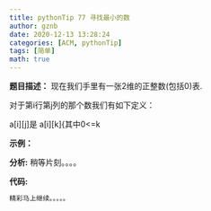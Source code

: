 ```yaml
---
title: pythonTip 77 寻找最小的数
author: gznb
date: 2020-12-13 13:28:24
categories: [ACM, pythonTip]
tags: [简单]
math: true
---
```


**题目描述：**
现在我们手里有一张2维的正整数(包括0)表.

对于第i行第j列的那个数我们有如下定义：

a[i][j]是 a[i][k]{其中0<=k

**示例：**


**分析:**
稍等片刻。。。。

**代码:**
```python
精彩马上继续。。。。。
```
